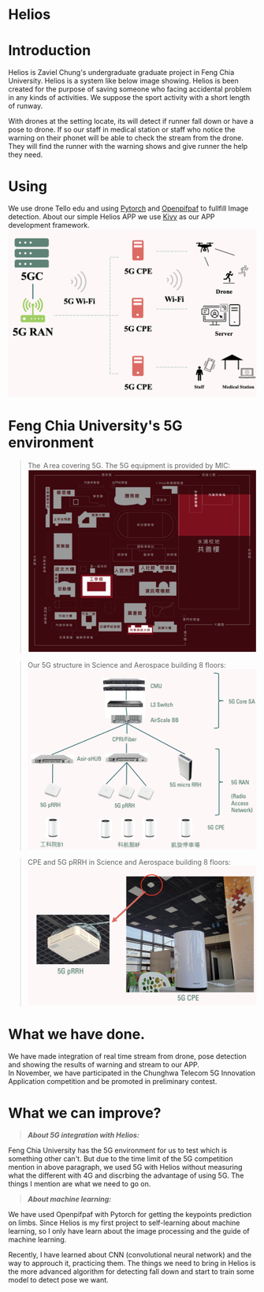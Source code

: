 # Helios 
# Introduction
Helios is Zaviel Chung's undergraduate graduate project in Feng Chia University.
Helios is a system like below image showing. Helios is been created for the purpose of saving someone who facing accidental problem in any kinds of activities. We suppose the sport activity with a short length of runway. 

With drones at the setting locate, its will detect if runner fall down or have a pose to drone. If so our staff in medical station or staff who notice the warning on their phonet will be able to check the stream from the drone. They will find the runner with the warning shows and give runner the help they need. 
# Using
We use drone Tello edu and using [Pytorch](https://pytorch.org/) and [Openpifpaf]([https://pytorch.org/](https://openpifpaf.github.io/intro.html)) to fullfill Image detection. About our simple Helios APP we use [Kivy](https://kivy.org/) as our APP development framework. 
![Alt text](screenshot/Helios_Structure.png)
# Feng Chia University's 5G environment

>The Ａrea covering 5G. The 5G equipment is provided by MIC:
![Alt text](screenshot/FCU_ZoneOf5G.png)

>Our 5G structure in Science and Aerospace building 8 floors:
![Alt text](screenshot/FCU_5G_Structure.png)

>CPE and 5G pRRH in Science and Aerospace building 8 floors:
![Alt text](screenshot/SAB_8floors'_set.png)
# What we have done.
We have made integration of real time stream from drone, pose detection and showing the results of warning and stream to our APP.  
In November, we have participated in the Chunghwa Telecom 5G Innovation Application competition and be promoted in preliminary contest. 
# What we can improve?
>***About 5G integration with Helios:***

  Feng Chia University has the 5G environment for us to test which is something other can't. But due to the time limit of the 5G competition mention in above paragraph, we used 5G with Helios without measuring what the different with 4G and discrbing the advantage of using 5G. The things I mention are what we need to go on.

>***About machine learning:***

  We have used Openpifpaf with Pytorch for getting the keypoints prediction on limbs. Since Helios is my first project to self-learning about machine learning, so I only have learn about the image processing and the guide of machine learning. 
  
  Recently, I have learned about CNN (convolutional neural network) and the way to approuch it, practicing them. The things we need to bring in Helios is the more advanced algorithm for detecting fall down and start to train some model to detect pose we want.

